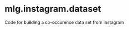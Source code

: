 mlg.instagram.dataset
=====================

Code for building a co-occurence data set from instagram

